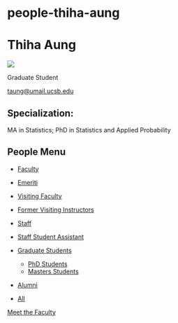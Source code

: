 # people-thiha-aung

# Thiha Aung

![](https://www.pstat.ucsb.edu/sites/default/files/styles/people_node/public/people/photo/Thiha%20Aung.jpg?itok=govvP88q)

Graduate Student

[taung@umail.ucsb.edu](mailto:taung@umail.ucsb.edu)

## Specialization:

MA in Statistics; PhD in Statistics and Applied Probability

## People Menu

- [Faculty](/people/academic "Faculty")
- [Emeriti](/people/emeriti "Emeriti")
- [Visiting Faculty](/people/visiting "Visiting Faculty")
- [Former Visiting Instructors](/people/lecturer "Former Visiting Instructors")
- [Staff](/people/staff)
- [Staff Student Assistant](/people/researcher "Staff Student Assistant")
- [Graduate Students](/people/student "Graduate Students")
  
  - [PhD Students](/people/student/phd "PhD Students")
  - [Masters Students](/people/student/masters "Masters Students")
- [Alumni](/people/alumni)
- [All](/people/all)

[Meet the Faculty](/people/meet-the-faculty)